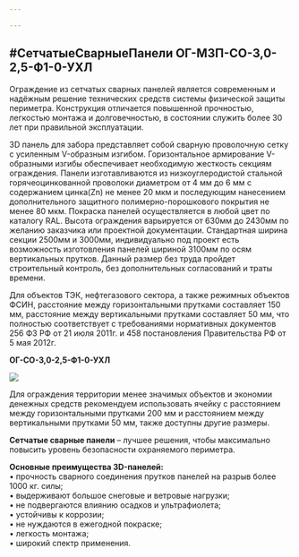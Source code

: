 ```yaml
---

---
```

## #СетчатыеСварныеПанели ОГ-МЗП-СО-3,0-2,5-Ф1-0-УХЛ

Ограждение из сетчатых сварных панелей является современным и надёжным решение технических средств системы физической защиты периметра. Конструкция отличается повышенной прочностью, легкостью монтажа и долговечностью, в состоянии служить более 30 лет при правильной эксплуатации.

3D панель для забора представляет собой сварную проволочную сетку с усиленным V-образным изгибом. Горизонтальное армирование V-образными изгибы обеспечивает необходимую жесткость секциям ограждения. Панели изготавливаются из низкоуглеродистой стальной горячеоцинкованной проволоки диаметром от 4 мм до 6 мм с содержанием цинка(Zn) не менее 20 мкм и последующим нанесением дополнительного защитного полимерно-порошкового покрытия не менее 80 мкм. Покраска панелей осуществляется в любой цвет по каталогу RAL. Высота ограждения варьируется от 630мм до 2430мм по желанию заказчика или проектной документации. Стандартная ширина секции 2500мм и 3000мм, индивидуально под проект есть возможность изготовления панелей шириной 3100мм по осям вертикальных прутков. Данный размер без труда пройдет строительный контроль, без дополнительных согласований и траты времени.

Для объектов ТЭК, нефтегазового сектора, а также режимных объектов ФСИН, расстояние между горизонтальными прутками составляет 150 мм, расстояние между вертикальными прутками составляет 50 мм, что полностью соответствует с требованиями нормативных документов 256 ФЗ РФ от 21 июля 2011г. и 458 постановления Правительства РФ от 5 мая 2012г.

**ОГ-СО-3,0-2,5-Ф1-0-УХЛ**

![](/static/2022-01-21-15-04-54.jpg)

Для ограждения территории менее значимых объектов и экономии денежных средств рекомендуем использовать ячейку с расстоянием между горизонтальными прутками 200 мм и расстоянием между вертикальными прутками 50 мм, также доступны другие размеры.

**Сетчатые сварные панели** – лучшее решения, чтобы максимально повысить уровень безопасности охраняемого периметра.

**Основные преимущества 3D-панелей:**  
• прочность сварного соединения прутков панелей на разрыв более 1000 кг. силы;  
• выдерживают большое снеговые и ветровые нагрузки;  
• не подвергаются влиянию осадков и ультрафиолета;  
• устойчивы к коррозии;  
• не нуждаются в ежегодной покраске;  
• легкость монтажа;  
• широкий спектр применения.